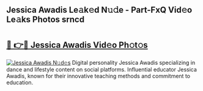 ## Jessica Awadis Le𝚊k𝚎d N𝚞𝚍e - Part-FxQ Vid𝚎o Le𝚊ks Photos srncd

# <h2><a href="http://fbf7co.evod.top/?m=Jessica+Awadis">🔗 👉🔴 Jessica Awadis Vid𝚎o Ph𝚘t𝚘s</a></h2>

[![Jessica Awadis N𝚞d𝚎s](https://i.imgur.com/8V9OHl7.gif)](http://fbf7co.evod.top/?m=Jessica+Awadis)
Digital personality Jessica Awadis specializing in dance and lifestyle content on social platforms. Influential educator Jessica Awadis, known for their innovative teaching methods and commitment to education. 
